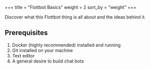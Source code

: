 +++
title = "Flottbot Basics"
weight = 2
sort_by = "weight"
+++

Discover what this Flottbot thing is all about and the ideas behind it.

## Prerequisites

1. Docker (highly recommended) installed and running
1. Git installed on your machine
1. Text editor
1. A general desire to build chat bots
